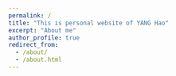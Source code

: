 ```yaml
---
permalink: /
title: "This is personal website of YANG Hao"
excerpt: "About me"
author_profile: true
redirect_from: 
  - /about/
  - /about.html
---
```


